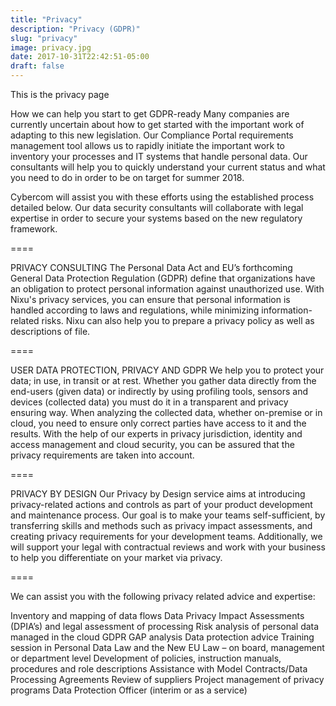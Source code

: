 ```yaml
---
title: "Privacy"
description: "Privacy (GDPR)"
slug: "privacy"
image: privacy.jpg
date: 2017-10-31T22:42:51-05:00
draft: false
---
```


This is the privacy page

How we can help you start to get GDPR-ready
Many companies are currently uncertain about how to get started with the important work of adapting to this new legislation. Our Compliance Portal requirements management tool allows us to rapidly initiate the important work to inventory your processes and IT systems that handle personal data. Our consultants will help you to quickly understand your current status and what you need to do in order to be on target for summer 2018.

Cybercom will assist you with these efforts using the established process detailed below. Our data security consultants will collaborate with legal expertise in order to secure your systems based on the new regulatory framework.



====

PRIVACY CONSULTING
The Personal Data Act and EU’s forthcoming General Data Protection Regulation (GDPR) define that organizations have an obligation to protect personal information against unauthorized use.
With Nixu's privacy services, you can ensure that personal information is handled according to laws and regulations, while minimizing information-related risks. Nixu can also help you to prepare a privacy policy as well as descriptions of file. 

====

USER DATA PROTECTION, PRIVACY AND GDPR
We help you to protect your data; in use, in transit or at rest. Whether you gather data directly from the end-users (given data) or indirectly by using profiling tools, sensors and devices (collected data) you must do it in a transparent and privacy ensuring way. When analyzing the collected data, whether on-premise or in cloud, you need to ensure only correct parties have access to it and the results. With the help of our experts in privacy jurisdiction, identity and access management and cloud security, you can be assured that the privacy requirements are taken into account.

====

PRIVACY BY DESIGN
Our Privacy by Design service aims at introducing privacy-related actions and controls as part of your product development and maintenance process. Our goal is to make your teams self-sufficient, by transferring skills and methods such as privacy impact assessments, and creating privacy requirements for your development teams. Additionally, we will support your legal with contractual reviews and work with your business to help you differentiate on your market via privacy.


====

We can assist you with the following privacy related advice and expertise:

Inventory and mapping of data flows
Data Privacy Impact Assessments (DPIA’s) and legal assessment of processing
Risk analysis of personal data managed in the cloud
GDPR GAP analysis
Data protection advice
Training session in Personal Data Law and the New EU Law – on board, management or department level
Development of policies, instruction manuals, procedures and role descriptions
Assistance with Model Contracts/Data Processing Agreements
Review of suppliers
Project management of privacy programs
Data Protection Officer (interim or as a service)



